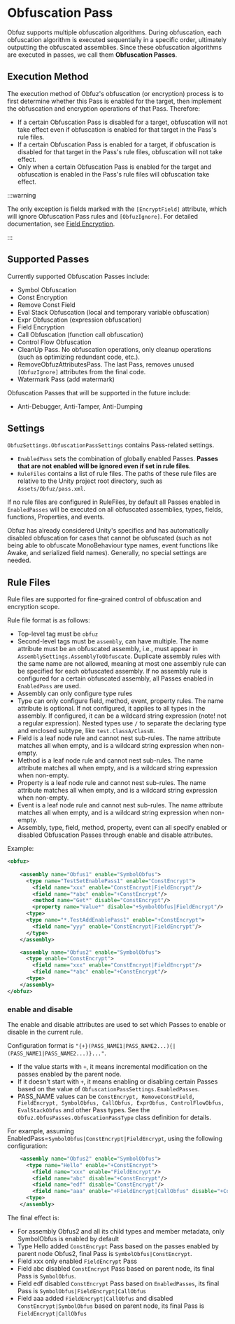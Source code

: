 # Obfuscation Pass

Obfuz supports multiple obfuscation algorithms. During obfuscation, each obfuscation algorithm is executed sequentially in a specific order, ultimately outputting the obfuscated assemblies. Since these obfuscation algorithms are executed in passes, we call them **Obfuscation Passes**.

## Execution Method

The execution method of Obfuz's obfuscation (or encryption) process is to first determine whether this Pass is enabled for the target, then implement the obfuscation and encryption operations of that Pass. Therefore:

- If a certain Obfuscation Pass is disabled for a target, obfuscation will not take effect even if obfuscation is enabled for that target in the Pass's rule files.
- If a certain Obfuscation Pass is enabled for a target, if obfuscation is disabled for that target in the Pass's rule files, obfuscation will not take effect.
- Only when a certain Obfuscation Pass is enabled for the target and obfuscation is enabled in the Pass's rule files will obfuscation take effect.

:::warning

The only exception is fields marked with the `[EncryptField]` attribute, which will ignore Obfuscation Pass rules and `[ObfuzIgnore]`. For detailed documentation, see [Field Encryption](./field-encryption).

:::

## Supported Passes

Currently supported Obfuscation Passes include:

- Symbol Obfuscation
- Const Encryption
- Remove Const Field
- Eval Stack Obfuscation (local and temporary variable obfuscation)
- Expr Obfuscation (expression obfuscation)
- Field Encryption
- Call Obfuscation (function call obfuscation)
- Control Flow Obfuscation
- CleanUp Pass. No obfuscation operations, only cleanup operations (such as optimizing redundant code, etc.).
- RemoveObfuzAttributesPass. The last Pass, removes unused `[ObfuzIgnore]` attributes from the final code.
- Watermark Pass (add watermark)

Obfuscation Passes that will be supported in the future include:

- Anti-Debugger, Anti-Tamper, Anti-Dumping

## Settings

`ObfuzSettings.ObfuscationPassSettings` contains Pass-related settings.

- `EnabledPass` sets the combination of globally enabled Passes. **Passes that are not enabled will be ignored even if set in rule files**.
- `RuleFiles` contains a list of rule files. The paths of these rule files are relative to the Unity project root directory, such as `Assets/Obfuz/pass.xml`.

If no rule files are configured in RuleFiles, by default all Passes enabled in `EnabledPasses` will be executed on all obfuscated assemblies, types, fields, functions, Properties, and events.

Obfuz has already considered Unity's specifics and has automatically disabled obfuscation for cases that cannot be obfuscated (such as not being able to obfuscate MonoBehaviour type names, event functions like Awake, and serialized field names). Generally, no special settings are needed.

## Rule Files

Rule files are supported for fine-grained control of obfuscation and encryption scope.

Rule file format is as follows:

- Top-level tag must be `obfuz`
- Second-level tags must be `assembly`, can have multiple. The name attribute must be an obfuscated assembly, i.e., must appear in `AssemblySettings.AssemblyToObfuscate`. Duplicate assembly rules with the same name are not allowed, meaning at most one assembly rule can be specified for each obfuscated assembly. If no assembly rule is configured for a certain obfuscated assembly, all Passes enabled in `EnabledPass` are used.
- Assembly can only configure type rules
- Type can only configure field, method, event, property rules. The name attribute is optional. If not configured, it applies to all types in the assembly. If configured, it can be a wildcard string expression (note! not a regular expression). Nested types use `/` to separate the declaring type and enclosed subtype, like `test.ClassA/ClassB`.
- Field is a leaf node rule and cannot nest sub-rules. The name attribute matches all when empty, and is a wildcard string expression when non-empty.
- Method is a leaf node rule and cannot nest sub-rules. The name attribute matches all when empty, and is a wildcard string expression when non-empty.
- Property is a leaf node rule and cannot nest sub-rules. The name attribute matches all when empty, and is a wildcard string expression when non-empty.
- Event is a leaf node rule and cannot nest sub-rules. The name attribute matches all when empty, and is a wildcard string expression when non-empty.
- Assembly, type, field, method, property, event can all specify enabled or disabled Obfuscation Passes through enable and disable attributes.

Example:

```xml
<obfuz>
    
    <assembly name="Obfus1" enable="SymbolObfus">
      <type name="TestSetEnablePass1" enable="ConstEncrypt">
        <field name="xxx" enable="ConstEncrypt|FieldEncrypt"/>
        <field name="*abc" enable="+ConstEncrypt"/>
        <method name="Get*" disable="ConstEncrypt"/>
        <property name="Value*" disable="+SymbolObfus|FieldEncrypt"/>
      <type>
      <type name="*.TestAddEnablePass1" enable="+ConstEncrypt">
        <field name="yyy" enable="ConstEncrypt|FieldEncrypt"/>
      </type>
    </assembly>

    <assembly name="Obfus2" enable="SymbolObfus">
      <type enable="ConstEncrypt">
        <field name="xxx" enable="ConstEncrypt|FieldEncrypt"/>
        <field name="*abc" enable="+ConstEncrypt"/>
      <type>
    </assembly>
</obfuz>

```

### enable and disable

The enable and disable attributes are used to set which Passes to enable or disable in the current rule.

Configuration format is `"{+}(PASS_NAME1|PASS_NAME2...){|(PASS_NAME1|PASS_NAME2...)}..."`.

- If the value starts with `+`, it means incremental modification on the passes enabled by the parent node.
- If it doesn't start with `+`, it means enabling or disabling certain Passes based on the value of `ObfuscationPassSettings.EnabledPasses`.
- PASS_NAME values can be `ConstEncrypt, RemoveConstField, FieldEncrypt, SymbolObfus, CallObfus, ExprObfus, ControlFlowObfus, EvalStackObfus` and other Pass types. See the `Obfuz.ObfusPasses.ObfuscationPassType` class definition for details.

For example, assuming EnabledPass=`SymbolObfus|ConstEncrypt|FieldEncrypt`, using the following configuration:

```xml
    <assembly name="Obfus2" enable="SymbolObfus">
      <type name="Hello" enable="+ConstEncrypt">
        <field name="xxx" enable="FieldEncrypt"/>
        <field name="abc" disable="+ConstEncrypt"/>
        <field name="edf" disable="ConstEncrypt"/>
        <field name="aaa" enable="+FieldEncrypt|CallObfus" disable="+ConstEncrypt|SymbolObfus"/>
      <type>
    </assembly>
```

The final effect is:

- For assembly Obfus2 and all its child types and member metadata, only SymbolObfus is enabled by default
- Type Hello added `ConstEncrypt` Pass based on the passes enabled by parent node Obfus2, final Pass is `SymbolObfus|ConstEncrypt`.
- Field xxx only enabled `FieldEncrypt` Pass
- Field abc disabled `ConstEncrypt` Pass based on parent node, its final Pass is `SymbolObfus`.
- Field edf disabled `ConstEncrypt` Pass based on `EnabledPasses`, its final Pass is `SymbolObfus|FieldEncrypt|CallObfus`
- Field aaa added `FieldEncrypt|CallObfus` and disabled `ConstEncrypt|SymbolObfus` based on parent node, its final Pass is `FieldEncrypt|CallObfus`

